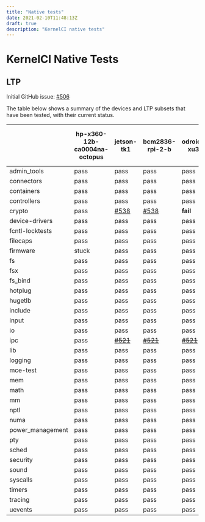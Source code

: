 ```yaml
---
title: "Native tests"
date: 2021-02-10T11:48:13Z
draft: true
description: "KernelCI native tests"
---
```


# KernelCI Native Tests

## LTP

Initial GitHub issue: [#506](https://github.com/kernelci/kernelci-core/issues/506)

The table below shows a summary of the devices and LTP subsets that have been
tested, with their current status.

|                  | hp-x360-12b-ca0004na-octopus | jetson-tk1 | bcm2836-rpi-2-b | odroid-xu3 | beaglebone-black | imx6q-sabrelite | hp-11A-G6-EE-grunt | sun50i-h6-pine-h64 | rk3288-rock2-square | hip07-d05 | rk3288-veyron-jaq | rk3399-gru-kevin |
| ---------------- | ---------------------------- | ---------- | --------------- | ---------- | ---------------- | --------------- | ------------------ | ------------------ | ------------------- | --------- | ----------------- | ---------------- |
| admin_tools      | pass                         | pass       | pass            | pass       | pass             | pass            | pass               | pass               | pass                | pass      | pass              | pass             |
| connectors       | pass                         | pass       | pass            | pass       | pass             | pass            | pass               | pass               | pass                | pass      | pass              | pass             |
| containers       | pass                         | pass       | pass            | pass       | pass             | **fail**            | pass               | pass               | pass                | pass      | pass              | pass             |
| controllers      | pass                         | pass       | pass            | pass       | pass             | **fail**            | **fail**         | pass               | pass                | **fail**      | pass              | pass             |
| crypto           | pass                         | [#538](https://github.com/kernelci/kernelci-core/pull/538)       | [#538](https://github.com/kernelci/kernelci-core/pull/538)            |  **fail**      | [#538](https://github.com/kernelci/kernelci-core/pull/538)             | [#538](https://github.com/kernelci/kernelci-core/pull/538)            | pass               | pass               | [#538](https://github.com/kernelci/kernelci-core/pull/538)                 | pass     | [#538](https://github.com/kernelci/kernelci-core/pull/538)              | [#538](https://github.com/kernelci/kernelci-core/pull/538)             |
| device-drivers   | pass                         | pass       | pass            | pass       | pass             | pass            | pass               | pass               | pass                | pass      | pass              | pass             |
| fcntl-locktests  | pass                         | pass       | pass            | pass       | pass             | pass            | pass               | pass               | pass                | pass      | pass              | pass             |
| filecaps         | pass                         | pass       | pass            | pass       | pass             | pass            | pass               | pass               | pass                | pass      | pass              | pass             |
| firmware         | stuck                        | pass       | pass            | pass       | pass             | pass            | pass               | pass               | pass                | pass      | pass              | pass             |
| fs               | pass                         | pass       | pass            | pass       | pass             | **fail**            | pass               | pass               | pass                | pass      | pass              | pass             |
| fsx              | pass                         | pass       | pass            | pass       | pass             | pass            | pass               | pass               | pass                | pass      | pass              | pass             |
| fs_bind          | pass                         | pass       | pass            | pass       | pass             | pass            | pass               | pass               | pass                | pass      | pass              | pass             |
| hotplug          | pass                         | pass       | pass            | pass       | pass             | pass            | pass               | pass               | pass                | pass      | pass              | pass             |
| hugetlb          | pass                         | pass       | pass            | pass       | pass             | pass            | pass               | pass               | pass                | pass      | pass              | pass             |
| include          | pass                         | pass       | pass            | pass       | **fail**             | pass            | pass               | pass               | pass                | pass      | pass              | pass             |
| input            | pass                         | pass       | pass            | pass       | pass             | pass            | pass               | pass               | pass                | pass      | pass              | pass             |
| io               | pass                         | pass       | pass            | pass       | pass             | pass            | pass               | pass               | pass                | pass      | pass              | pass             |
| ipc              | pass                         | ~~[#521](https://github.com/kernelci/kernelci-core/pull/521)~~       | ~~[#521](https://github.com/kernelci/kernelci-core/pull/521)~~            | ~~[#521](https://github.com/kernelci/kernelci-core/pull/521)~~       | ~~[#521](https://github.com/kernelci/kernelci-core/pull/521)~~             | ~~[#521](https://github.com/kernelci/kernelci-core/pull/521)~~            | pass               | pass               | pass                | pass      | ~~[#520](https://github.com/kernelci/kernelci-core/pull/520)~~              | ~~[#503](https://github.com/kernelci/kernelci-core/pull/503)~~ |
| lib              | pass                         | pass       | pass            | pass       | pass             | pass            | pass               | pass               | pass                | pass      | pass              | pass             |
| logging          | pass                         | pass       | pass            | pass       | pass             | pass            | pass               | pass               | pass                | pass      | pass              | pass             |
| mce-test         | pass                         | pass       | pass            | pass       | pass             | pass            | pass               | pass               | pass                | pass      | pass              | pass             |
| mem              | pass                         | pass       | pass            | pass       | pass            | pass            | pass               | pass               | pass                | pass      | pass              | pass             |
| math             | pass                         | pass       | pass           | pass       | pass             | pass            | pass               | pass               | pass                | pass      | pass              | pass             |
| mm               | pass                         | pass       | pass            | pass       | pass             | pass            | pass               | pass               | pass                | pass      | pass              | pass             |
| nptl             | pass                         | pass       | pass            | pass       | pass             | pass            | pass               | pass               | pass                | **fail**      | pass              | pass             |
| numa             | pass                         | pass       | pass            | pass       | **fail**             | pass            | pass               | pass               | pass                | pass      | pass              | pass             |
| power_management | pass                         | pass       | pass            | pass       | pass             | pass            | pass               | pass               | pass                | pass      | pass              | pass             |
| pty              | pass                         | pass       | pass            | pass       | pass             | pass            | pass               | pass               | pass                | pass      | pass              | pass             |
| sched            | pass                         | pass       | pass            | pass       | pass             | **fail**            | pass               | pass               | pass                | pass      | pass              | pass             |
| security         | pass                         | pass       | pass            | pass       | pass             | pass            | pass               | pass               | pass                | pass      | pass              | pass             |
| sound            | pass                         | pass       | pass            | pass       | pass             | **fail**            | pass               | pass               | pass                | pass      | pass              | pass             |
| syscalls         | pass                         | pass       | pass            | pass       | pass             | pass            | pass               | pass               | pass                | pass      | pass              | pass             |
| timers           | pass                         | pass       | pass            | pass       | pass             | pass            | pass               | pass               | pass                | pass      | pass              | pass             |
| tracing          | pass                         | pass       | pass            | pass       | **fail**             | **fail**            | pass               | pass               | pass                | pass      | pass              | pass             |
| uevents          | pass                         | pass       | pass            | pass       | pass             | pass            | pass               | pass               | pass                | pass      | pass              | pass             |
